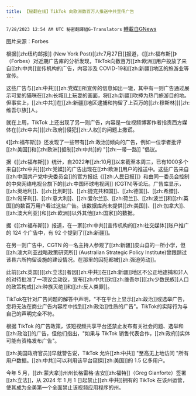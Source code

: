 ```yaml
---
title: 【秘翻在线】TikTok 向欧洲数百万人推送中共宣传广告
---
```

`7/28/2023 12:54 AM UTC 秘密翻譯組G-Translators` [轉載自GNews](https://gnews.org/articles/1493657)

图片来源：Forbes

根据[[zh:纽约邮报]] (New York Post)[[zh:7月27日]]报道，《[[zh:福布斯]]》（Forbes）对近期广告库的分析发现，TikTok向数百万[[zh:欧洲]]用户投放了来自[[zh:中共]]宣传机构的广告，内容涉及 COVID-19和[[zh:新疆]]地区的旅游业等宣传。

这些广告与[[zh:中共]][[zh:党媒]]所宣传的信息如出一辙，其中有一则广告通过展示可爱的猫咪在[[zh:长城]]上玩耍的画面，将[[zh:新疆]]吹捧为热门旅游目的地。但事实上，[[zh:中共]]在[[zh:新疆]]地区逮捕和拘留了上百万的[[zh:穆斯林]][[zh:维吾尔族]]人。

就在上周，TikTok 上还出现了另一则广告，内容是一位视频博客作者指责西方媒体在[[zh:中共]][[zh:政府]]侵犯[[zh:人权]]的问题上撒谎。

《[[zh:福布斯]]》还发现了一些带有[[zh:政治]]倾向的广告，例如一位学者批评[[zh:美国]]和[[zh:欧洲]]抵制[[zh:中共]]的 "[[zh:一带一路]] "倡议。

据《[[zh:福布斯]]》统计，自2022年[[zh:10月]]以来截至本周三，已有1000多个来自[[zh:中共]][[zh:党媒]]的广告出现在[[zh:欧洲]]用户的推送中。这些广告来自[[zh:中国共产党中央委员会]]的官方报纸《[[zh:人民日报]]》和由同一委员会控制的中央网络电视台旗下的[[zh:中国环球电视网]] (CGTN)等论坛。广告库显示，[[zh:奥地利]]、[[zh:比利时]]、[[zh:捷克共和国]]、[[zh:德国]]、[[zh:希腊]]、[[zh:匈牙利]]、[[zh:意大利]]、[[zh:爱尔兰]]、[[zh:荷兰]]、[[zh:波兰]]和[[zh:英国]]的数百万用户看过这些广告。该数据库尚未提供[[zh:美国]]、[[zh:加拿大]]、[[zh:澳大利亚]]和[[zh:欧洲]]以外其他[[zh:国家]]的数据。

据《[[zh:福布斯]]》报道，在一家[[zh:中共]]宣传机构的[[zh:社交媒体]]账户推广的 124 个广告中，有 92 个提到了[[zh:新疆]]。

在另一则广告中，CGTN 的一名主持人参观了[[zh:新疆]]皮山县的一所小学，但[[zh:澳大利亚战略政策研究所]] (Australian Strategic Policy Institute)曾跟踪过该县六所拘留设施的建设情况。在那里的囚犯都被[[zh:强迫劳动]]。

此前[[zh:英国]][[zh:立法]]者因[[zh:中共]]在[[zh:新疆]]地区不公正地逮捕和非人的对待批准了一项议会动议，宣布[[zh:中共]]对[[zh:维吾尔]][[zh:少数民族]]人口的政策构成[[zh:种族灭绝]]和[[zh:反人类罪]]。

TikTok在针对广告问题的解答中声明，"不在平台上显示[[zh:政治]]或选举广告，您将无法在商业广告内容库中找到[[zh:政治]]性质的广告"。TikTok的实际行为与自己的声明完全不符。

根据 TikTok 的广告政策，该短视频共享平台还禁止发布有关社会问题、选举和[[zh:政治]]的广告，但他们指出，"如果与 TikTok 销售代表合作，[[zh:政府]]实体可能有资格发布广告"。

[[zh:美国政府官员]]早就警告说，TikTok 允许[[zh:中共]] "至高无上地访问 "所有用户数据。[[zh:中共]]可以利用该平台窥探[[zh:美国]]的 1.5 亿多用户。

今年 5 月，[[zh:蒙大拿]]州州长格雷格·吉安[[zh:福特]]（Greg Gianforte）签署[[zh:立法]]，从 2024 年 1 月 1 日起禁止[[zh:中共]]拥有的 TikTok 在该州运营，使其成为全美第一个全面禁止该视频应用程序的州。
